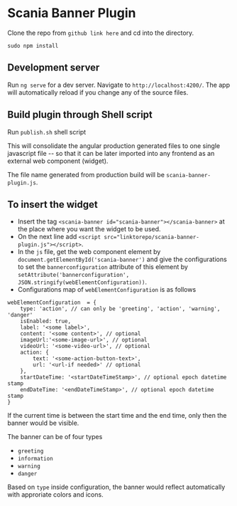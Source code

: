 # Scania Banner Plugin

Clone the repo from `github link here` and cd into the directory.

`sudo npm install`

## Development server

Run `ng serve` for a dev server. Navigate to `http://localhost:4200/`. The app will automatically reload if you change any of the source files.

  

## Build plugin through Shell script

Run `publish.sh` shell script

This will consolidate the angular production generated files to one single javascript file -- so that it can be later imported into any frontend as an external web component (widget).

The file name generated from production build will be `scania-banner-plugin.js`.

## To insert the widget  

- Insert the tag `<scania-banner id="scania-banner"></scania-banner>` at the place where you want the widget to be used.
- On the next line add `<script src="linktorepo/scania-banner-plugin.js"></script>`.
- In the `js` file, get the web component element by `document.getElementById('scania-banner')` and give the configurations to set the `bannerconfiguration` attribute of this element by `setAttribute('bannerconfiguration', JSON.stringify(webElementConfiguration))`. 
- Configurations map of `webElementConfiguration` is as follows

```
webElementConfiguration  = {
	type: 'action', // can only be 'greeting', 'action', 'warning', 'danger'
	isEnabled: true,
	label: '<some label>',
	content: '<some content>', // optional
	imageUrl:'<some-image-url>', // optional
	videoUrl: '<some-video-url>', // optional
	action: {
		text: '<some-action-button-text>',
		url: '<url-if needed>' // optional
	},
	startDateTime: '<startDateTimeStamp>', // optional epoch datetime stamp
	endDateTime: '<endDateTimeStamp>', // optional epoch datetime stamp
}
```


If the current time is between the start time and the end time, only then the banner would be visible. 

The banner can be of four types
- `greeting`
- `information`
- `warning`
- `danger`

Based on `type` inside configuration, the banner would reflect automatically with approriate colors and icons. 